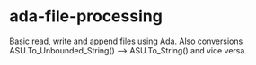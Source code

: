 # ada-file-processing
Basic read, write and append files using Ada. Also conversions ASU.To_Unbounded_String() --> ASU.To_String() and vice versa.
